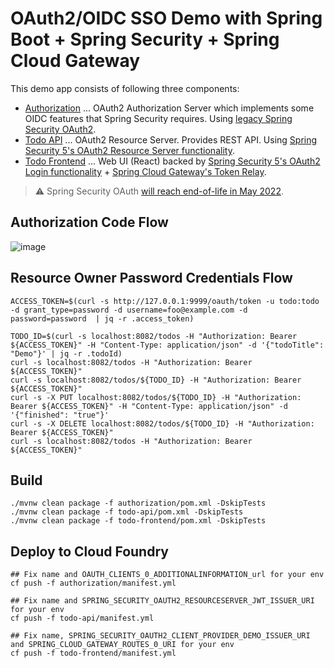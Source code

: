 # OAuth2/OIDC SSO Demo with Spring Boot + Spring Security + Spring Cloud Gateway

This demo app consists of following three components:

* [Authorization](authorization) ... OAuth2 Authorization Server which implements some OIDC features that Spring Security requires. Using [legacy Spring Security OAuth2](https://docs.spring.io/spring-security-oauth2-boot/docs/2.3.x-SNAPSHOT/reference/html5/).
* [Todo API](todo-api) ... OAuth2 Resource Server. Provides REST API. Using [Spring Security 5's OAuth2 Resource Server functionality](https://docs.spring.io/spring-security/site/docs/5.3.2.RELEASE/reference/html5/#oauth2resourceserver).
* [Todo Frontend](todo-frontend) ... Web UI (React) backed by [Spring Security 5's OAuth2 Login functionality](https://docs.spring.io/spring-security/site/docs/5.3.2.RELEASE/reference/html5/#oauth2login) + [Spring Cloud Gateway's Token Relay](https://cloud.spring.io/spring-cloud-security/reference/html/#_client_token_relay_in_spring_cloud_gateway). 

> ⚠️ Spring Security OAuth [will reach end-of-life in May 2022](https://spring.io/blog/2020/05/07/end-of-life-for-spring-security-oauth).

## Authorization Code Flow

![image](https://user-images.githubusercontent.com/106908/82171880-78de2f00-9903-11ea-9302-a30b85bed3db.png)

## Resource Owner Password Credentials Flow

```
ACCESS_TOKEN=$(curl -s http://127.0.0.1:9999/oauth/token -u todo:todo -d grant_type=password -d username=foo@example.com -d password=password  | jq -r .access_token)

TODO_ID=$(curl -s localhost:8082/todos -H "Authorization: Bearer ${ACCESS_TOKEN}" -H "Content-Type: application/json" -d '{"todoTitle": "Demo"}' | jq -r .todoId)
curl -s localhost:8082/todos -H "Authorization: Bearer ${ACCESS_TOKEN}"
curl -s localhost:8082/todos/${TODO_ID} -H "Authorization: Bearer ${ACCESS_TOKEN}"
curl -s -X PUT localhost:8082/todos/${TODO_ID} -H "Authorization: Bearer ${ACCESS_TOKEN}" -H "Content-Type: application/json" -d '{"finished": "true"}'
curl -s -X DELETE localhost:8082/todos/${TODO_ID} -H "Authorization: Bearer ${ACCESS_TOKEN}"
curl -s localhost:8082/todos -H "Authorization: Bearer ${ACCESS_TOKEN}"
```

## Build

```
./mvnw clean package -f authorization/pom.xml -DskipTests
./mvnw clean package -f todo-api/pom.xml -DskipTests
./mvnw clean package -f todo-frontend/pom.xml -DskipTests
```

## Deploy to Cloud Foundry

```
## Fix name and OAUTH_CLIENTS_0_ADDITIONALINFORMATION_url for your env
cf push -f authorization/manifest.yml 
```

```
## Fix name and SPRING_SECURITY_OAUTH2_RESOURCESERVER_JWT_ISSUER_URI for your env
cf push -f todo-api/manifest.yml 
```

```
## Fix name, SPRING_SECURITY_OAUTH2_CLIENT_PROVIDER_DEMO_ISSUER_URI and SPRING_CLOUD_GATEWAY_ROUTES_0_URI for your env
cf push -f todo-frontend/manifest.yml 
```